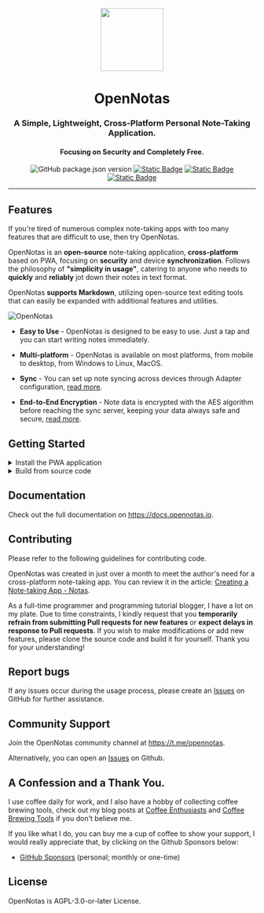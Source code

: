 <div align="center">  
  <img src="https://opennotas.io/logo.png" width="128" height="128" />
  <h1 align="center">OpenNotas</h1>
</div>



<div align="center">  
  <h3>A Simple, Lightweight, Cross-Platform Personal Note-Taking Application.</h3>
  <h4>Focusing on Security and Completely Free.</h4>  
</div>

<p align="center">
  <img alt="GitHub package.json version" src="https://img.shields.io/github/package-json/v/tonghoai/opennotas">
  <a title="Website" target="_blank" href="https://opennotas.io"><img alt="Static Badge" src="https://img.shields.io/badge/Website-opennotas.io-%230a0a0a"></a>
  <a title="Docs" target="_blank" href="https://docs.opennotas.io"><img alt="Static Badge" src="https://img.shields.io/badge/Docs-Docusaurus-%232e8555"></a>
  <a title="Telegram" target="_blank" href="https://t.me/opennotas"><img alt="Static Badge" src="https://img.shields.io/badge/Telegram-%40opennotas-%230088CC"></a>
</p>

---

## Features

If you're tired of numerous complex note-taking apps with too many features that are difficult to use, then try OpenNotas.

OpenNotas is an **open-source** note-taking application, **cross-platform** based on PWA, focusing on **security** and device **synchronization**. Follows the philosophy of **"simplicity in usage"**, catering to anyone who needs to **quickly** and **reliably** jot down their notes in text format.

OpenNotas **supports Markdown**, utilizing open-source text editing tools that can easily be expanded with additional features and utilities.

![OpenNotas](https://opennotas.io/img/opennotas-2.webp)

* **Easy to Use** - OpenNotas is designed to be easy to use. Just a tap and you can start writing notes immediately.

* **Multi-platform** - OpenNotas is available on most platforms, from mobile to desktop, from Windows to Linux, MacOS.

* **Sync** - You can set up note syncing across devices through Adapter configuration, [read more](https://docs.opennotas.io/advanced/sync-flow).

* **End-to-End Encryption** - Note data is encrypted with the AES algorithm before reaching the sync server, keeping your data always safe and secure, [read more](https://docs.opennotas.io/advanced/security).

## Getting Started

<details>
<summary>Install the PWA application</summary>
<br>
<a title="PWA" target="_blank" href="https://opennotas.io/install"><img alt="Static Badge" src="https://img.shields.io/badge/PWA-OpenNotas-%230a0a0a?style=for-the-badge&logo=pwa"></a>
</details>

<details>
<summary>Build from source code</summary>
<br>

[Read the docs](https://docs.opennotas.io/started/install) for any further information.
</details>

## Documentation

Check out the full documentation on https://docs.opennotas.io.

## Contributing

Please refer to the following guidelines for contributing code.

OpenNotas was created in just over a month to meet the author's need for a cross-platform note-taking app. You can review it in the article: [Creating a Note-taking App - Notas](https://2coffee.dev/en/articles/note-taking-app-notas).

As a full-time programmer and programming tutorial blogger, I have a lot on my plate. Due to time constraints, I kindly request that you **temporarily refrain from submitting Pull requests for new features** or **expect delays in response to Pull requests**. If you wish to make modifications or add new features, please clone the source code and build it for yourself. Thank you for your understanding!

## Report bugs

If any issues occur during the usage process, please create an [Issues](https://github.com/tonghoai/opennotas/issues) on GitHub for further assistance.

## Community Support

Join the OpenNotas community channel at https://t.me/opennotas.

Alternatively, you can open an [Issues](https://github.com/tonghoai/opennotas/issues) on Github.

## A Confession and a Thank You.

I use coffee daily for work, and I also have a hobby of collecting coffee brewing tools, check out my blog posts at [Coffee Enthusiasts](https://2coffee.dev/en/topics/coffee-enthusiasts) and [Coffee Brewing Tools](https://2coffee.dev/en/store/coffee-brewing-tools) if you don't believe me.

If you like what I do, you can buy me a cup of coffee to show your support, I would really appreciate that, by clicking on the Github Sponsors below:

* [GitHub Sponsors](https://github.com/sponsors/tonghoai) (personal; monthly or one-time)

## License

OpenNotas is AGPL-3.0-or-later License.
